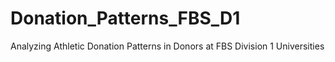 # Donation_Patterns_FBS_D1
Analyzing Athletic Donation Patterns in Donors at FBS Division 1 Universities
